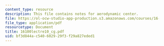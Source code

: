 ```yaml
---
content_type: resource
description: This file contains notes for aerodynamic center.
file: https://ol-ocw-studio-app-production.s3.amazonaws.com/courses/16-100-aerodynamics-fall-2005/bf3d844ac540602929f3f29a827eded1_16100lectre10_cg.pdf
file_type: application/pdf
resourcetype: Document
title: 16100lectre10_cg.pdf
uid: bf3d844a-c540-6029-29f3-f29a827eded1
---
```

